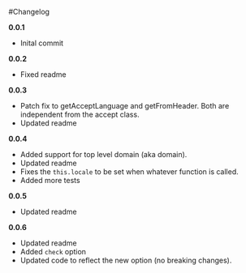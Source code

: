 #Changelog

**0.0.1**
* Inital commit

**0.0.2**
* Fixed readme

**0.0.3**
* Patch fix to getAcceptLanguage and getFromHeader. Both are independent from the accept class.
* Updated readme

**0.0.4**
* Added support for top level domain (aka domain). 
* Updated readme
* Fixes the `this.locale` to be set when whatever function is called.
* Added more tests

**0.0.5**
* Updated readme

**0.0.6**
* Updated readme
* Added `check` option
* Updated code to reflect the new option (no breaking changes).